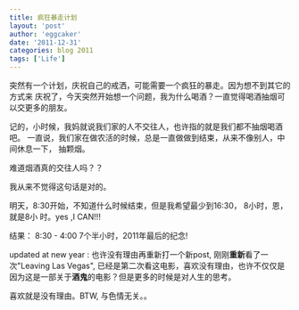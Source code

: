 ```yaml
---
title: 疯狂暴走计划 
layout: 'post'
author: 'eggcaker'
date: '2011-12-31'
categories: blog 2011
tags: ['Life']
---
```



突然有一个计划，庆祝自己的戒洒，可能需要一个疯狂的暴走。因为想不到其它的方式来
庆祝了，今天突然开始想一个问题，我为什么喝酒？一直觉得喝酒抽烟可以交更多的朋友。

记的，小时候，我妈就说我们家的人不交往人，也许指的就是我们都不抽烟喝酒吧。 一直说，我们家在做农活的时候，总是一直做做到结束，从来不像别人，中间休息一下，
抽颗烟。

难道烟酒真的交往人吗？？

我从来不觉得这句话是对的。

明天，8:30开始，不知道什么时候结束，但是我希望最少到16:30， 8小时，恩，就是8小 时。yes ,I CAN!!!

结果： 8:30 - 4:00 7个半小时，2011年最后的纪念!

updated at new year : 也许没有理由再重新打一个新post, 刚刚**重新**看了一次"Leaving Las Vegas",
已经是第二次看这电影，喜欢没有理由，也许不仅仅是因为这是一部关于**酒鬼**的电影？但是更多的时候是对人生的思考。

喜欢就是没有理由。BTW, 与色情无关。。

